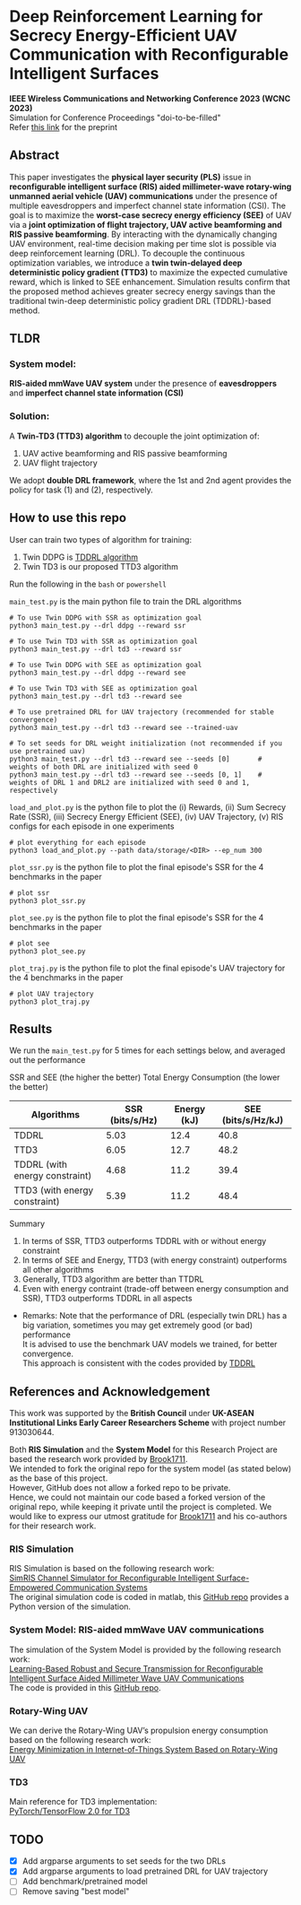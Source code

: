 # Deep Reinforcement Learning for Secrecy Energy-Efficient UAV Communication with Reconfigurable Intelligent Surfaces

**IEEE Wireless Communications and Networking Conference 2023 (WCNC 2023)** </br>
Simulation for Conference Proceedings "doi-to-be-filled" </br>
Refer [this link](https://github.com/yjwong1999/Twin-TD3/blob/main/WCNC2023%20WS-09%20%231570879488.pdf) for the preprint

## Abstract
This paper investigates the **physical layer security (PLS)** issue in **reconfigurable intelligent surface (RIS) aided millimeter-wave rotary-wing unmanned aerial vehicle (UAV) communications** under the presence of multiple eavesdroppers and imperfect channel state information (CSI). The goal is to maximize the **worst-case secrecy energy efficiency (SEE)** of UAV via a **joint optimization of flight trajectory, UAV active beamforming and RIS passive beamforming**. By interacting with the dynamically changing UAV environment, real-time decision making per time slot is possible via deep reinforcement learning (DRL). To decouple the continuous optimization variables, we introduce a **twin twin-delayed deep deterministic policy gradient (TTD3)** to maximize the expected cumulative reward, which is linked to SEE enhancement. Simulation results confirm that the proposed method achieves greater secrecy energy savings than the traditional twin-deep deterministic policy gradient DRL (TDDRL)-based method. 

## TLDR

### System model: 
**RIS-aided mmWave UAV system** under the presence of **eavesdroppers** and **imperfect channel state information (CSI)** </br>

### Solution: 
A **Twin-TD3 (TTD3) algorithm** to decouple the joint optimization of:
1. UAV active beamforming and RIS passive beamforming 
2. UAV flight trajectory

We adopt **double DRL framework**, where the 1st and 2nd agent provides the policy for task (1) and (2), respectively.

## How to use this repo
User can train two types of algorithm for training:
1. Twin DDPG is [TDDRL algorithm](https://doi.org/10.1109/LWC.2021.3081464)
2. Twin TD3 is our proposed TTD3 algorithm

Run the following  in the `bash` or `powershell`

`main_test.py` is the main python file to train the DRL algorithms
```shell
# To use Twin DDPG with SSR as optimization goal
python3 main_test.py --drl ddpg --reward ssr

# To use Twin TD3 with SSR as optimization goal
python3 main_test.py --drl td3 --reward ssr

# To use Twin DDPG with SEE as optimization goal
python3 main_test.py --drl ddpg --reward see

# To use Twin TD3 with SEE as optimization goal
python3 main_test.py --drl td3 --reward see

# To use pretrained DRL for UAV trajectory (recommended for stable convergence)
python3 main_test.py --drl td3 --reward see --trained-uav

# To set seeds for DRL weight initialization (not recommended if you use pretrained uav)
python3 main_test.py --drl td3 --reward see --seeds [0]       # weights of both DRL are initialized with seed 0
python3 main_test.py --drl td3 --reward see --seeds [0, 1]    # weights of DRL 1 and DRL2 are initialized with seed 0 and 1, respectively
```

`load_and_plot.py` is the python file to plot the (i) Rewards, (ii) Sum Secrecy Rate (SSR), (iii) Secrecy Energy Efficient (SEE), (iv) UAV Trajectory, (v) RIS configs for each episode in one experiments
```shell
# plot everything for each episode
python3 load_and_plot.py --path data/storage/<DIR> --ep_num 300
```

`plot_ssr.py` is the python file to plot the final episode's SSR for the 4 benchmarks in the paper
```shell
# plot ssr
python3 plot_ssr.py
```

`plot_see.py` is the python file to plot the final episode's SSR for the 4 benchmarks in the paper
```shell
# plot see
python3 plot_see.py
```

`plot_traj.py` is the python file to plot the final episode's UAV trajectory for the 4 benchmarks in the paper
```shell
# plot UAV trajectory
python3 plot_traj.py
```

## Results

We run the ```main_test.py``` for 5 times for each settings below, and averaged out the performance

SSR and SEE              (the higher the better)
Total Energy Consumption (the lower the better)

| Algorithms                     | SSR (bits/s/Hz)| Energy (kJ) | SEE (bits/s/Hz/kJ)|
|--------------------------------|----------------|-------------|-------------------|
| TDDRL                          | 5.03           | 12.4        | 40.8              |
| TTD3                           | 6.05           | 12.7        | 48.2              |
| TDDRL (with energy constraint) | 4.68           | 11.2        | 39.4              |
| TTD3  (with energy constraint) | 5.39           | 11.2        | 48.4              |

Summary
1. In terms of SSR, TTD3 outperforms TDDRL with or without energy constraint
2. In terms of SEE and Energy, TTD3 (with energy constraint) outperforms all other algorithms
3. Generally, TTD3 algorithm are better than TTDRL
4. Even with energy contraint (trade-off between energy consumption and SSR), TTD3 outperforms TDDRL in all aspects

* Remarks:
Note that the performance of DRL (especially twin DRL) has a big variation, sometimes you may get extremely good (or bad) performance </br>
It is advised to use the benchmark UAV models we trained, for better convergence. </br>
This approach is consistent with the codes provided by [TDDRL](https://github.com/Brook1711/WCL-pulish-code)

## References and Acknowledgement

This work was supported by the **British Council** under **UK-ASEAN Institutional Links Early Career Researchers Scheme** with project number 913030644.

Both **RIS Simulation** and the **System Model** for this Research Project are based the research work provided by [Brook1711](https://github.com/Brook1711). </br>
We intended to fork the original repo for the system model (as stated below) as the base of this project. </br>
However, GitHub does not allow a forked repo to be private. </br>
Hence, we could not maintain our code based a forked version of the original repo, while keeping it private until the project is completed.
We would like to express our utmost gratitude for [Brook1711](https://github.com/Brook1711) and his co-authors for their research work.

### RIS Simulation
RIS Simulation is based on the following research work: </br>
[SimRIS Channel Simulator for Reconfigurable Intelligent Surface-Empowered Communication Systems](https://ieeexplore.ieee.org/document/9282349) </br>
The original simulation code is coded in matlab, this [GitHub repo](https://github.com/Brook1711/RIS_components) provides a Python version of the simulation.

### System Model: RIS-aided mmWave UAV communications
The simulation of the System Model is provided by the following research work: </br>
[Learning-Based Robust and Secure Transmission for Reconfigurable Intelligent Surface Aided Millimeter Wave UAV Communications](https://doi.org/10.1109/LWC.2021.3081464) </br>
The code is provided in this [GitHub repo](https://github.com/Brook1711/WCL-pulish-code).

### Rotary-Wing UAV
We can derive the Rotary-Wing UAV’s propulsion energy consumption based on the following research work: </br>
[Energy Minimization in Internet-of-Things System Based on Rotary-Wing UAV](https://doi.org/10.1109/LWC.2019.2916549)

### TD3
Main reference for TD3 implementation: </br>
[PyTorch/TensorFlow 2.0 for TD3](https://github.com/philtabor/Actor-Critic-Methods-Paper-To-Code/tree/master/TD3)


## TODO
- [x] Add argparse arguments to set seeds for the two DRLs
- [x] Add argparse arguments to load pretrained DRL for UAV trajectory
- [ ] Add benchmark/pretrained model
- [ ] Remove saving "best model"
